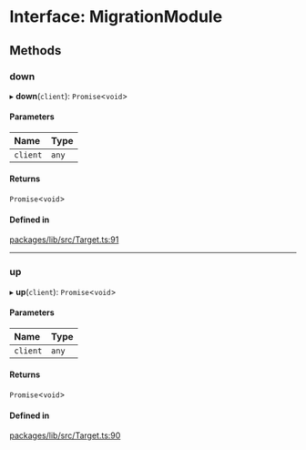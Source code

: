 # Interface: MigrationModule

## Methods

### down

▸ **down**(`client`): `Promise`<`void`\>

#### Parameters

| Name | Type |
| :------ | :------ |
| `client` | `any` |

#### Returns

`Promise`<`void`\>

#### Defined in

[packages/lib/src/Target.ts:91](https://github.com/Knaackee/hotmig/blob/3ed32ad/packages/lib/src/Target.ts#L91)

___

### up

▸ **up**(`client`): `Promise`<`void`\>

#### Parameters

| Name | Type |
| :------ | :------ |
| `client` | `any` |

#### Returns

`Promise`<`void`\>

#### Defined in

[packages/lib/src/Target.ts:90](https://github.com/Knaackee/hotmig/blob/3ed32ad/packages/lib/src/Target.ts#L90)
